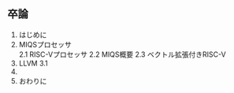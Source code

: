 ## 卒論
1. はじめに  
2. MIQSプロセッサ  
2.1 RISC-Vプロセッサ
2.2 MIQS概要
2.3 ベクトル拡張付きRISC-V
3. LLVM
3.1 
4. 
5. おわりに
